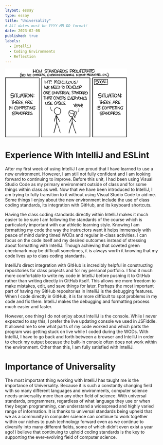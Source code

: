 ```yaml
---
layout: essay
type: essay
title: "Universality"
# All dates must be YYYY-MM-DD format!
date: 2023-02-08
published: true
labels:
  - IntelliJ
  - Coding Environments
  - Reflection
---
```

<div class="text-center p-4">
  <img width="400px" src="../img/standards.png" class="img-thumbnail" >
</div>

# Experience With IntelliJ and ESLint
After my first week of using IntelliJ I am proud that I have learned to use a new environment. However, I am still not fully confident and I am looking forward to continuing to improve. Before this unit, I had been using Visual Studio Code as my primary environment outside of class and for some things within class as well. Now that we have been introduced to IntelliJ, I am trying to fully transition to it without using Visual Studio Code to aid me. Some things I enjoy about the new environment include the use of class coding standards, its integration with GitHub, and its keyboard shortcuts. 

Having the class coding standards directly within IntelliJ makes it much easier to be sure I am following the standards of the course which is particularly important with our athletic learning style. Knowing I am formatting my code the way the instructors want it helps immensely with peace of mind during timed WODs and regular in-class activities. I can focus on the code itself and my desired outcomes instead of stressing about formatting with IntelliJ. Though achieving that coveted green checkmark may be difficult sometimes, it is always worth it knowing that my code lives up to class coding standards. 

IntelliJ’s direct integration with GitHub is incredibly helpful in constructing repositories for class projects and for my personal portfolio. I find it much more comfortable to write my code in IntelliJ before pushing it to GitHub rather than writing directly in GitHub itself. This allows me more freedom to make mistakes, edit, and save things for later. Perhaps the most important part of having my GitHub repositories in IntelliJ is the debugging features. When I code directly in GitHub, it is far more difficult to spot problems in my code and fix them. IntelliJ makes the debugging and formatting process much easier and faster.

However, one thing I do not enjoy about IntelliJ is the console. While I never expected to say this, I prefer the live updating console we used in JSFiddle. It allowed me to see what parts of my code worked and which parts the program was getting stuck on live while I coded during the WODs. With IntelliJ, I have to go back and forth between a browser and IntelliJ in order to check my output because the built-in console often does not work within the environment. Other than this, I am fully satisfied with IntelliJ.

# Importance of Universality
The most important thing working with IntelliJ has taught me is the importance of Universality. Because it is such a constantly changing field with so many different languages and environments, computer science needs universality more than any other field of science. With universal standards, programmers, regardless of what language they use or when they began programming, can understand a widespread and highly varied range of information. It is thanks to universal standards being upheld that we as a community in computer science can continue to work together within our niches to push technology forward even as we continue to diversify into many different fields, some of which didn’t even exist a year ago! I believe that continuing to uphold coding standards is the key to supporting the ever-evolving field of computer science. 
